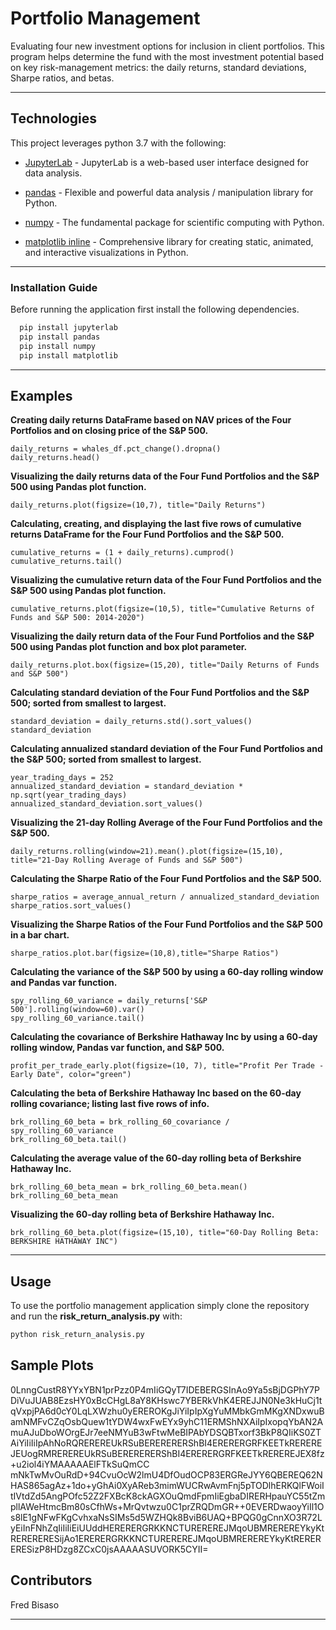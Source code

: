 # Portfolio Management

Evaluating four new investment options for inclusion in client portfolios. This program helps determine the fund with the most investment potential based on key risk-management metrics: the daily returns, standard deviations, Sharpe ratios, and betas.

---

## Technologies

This project leverages python 3.7 with the following:

* [JupyterLab](https://jupyterlab.readthedocs.io/en/stable/) - JupyterLab is a web-based user interface designed for data analysis.

* [pandas](https://github.com/pandas-dev/pandas) - Flexible and powerful data analysis / manipulation library for Python.

* [numpy](https://github.com/numpy/numpy) - The fundamental package for scientific computing with Python.

* [matplotlib inline](https://github.com/matplotlib/matplotlib) - Comprehensive library for creating static, animated, and interactive visualizations in Python.

---

### Installation Guide

Before running the application first install the following dependencies.

```python
  pip install jupyterlab
  pip install pandas
  pip install numpy
  pip install matplotlib
```

---

## Examples

**Creating daily returns DataFrame based on NAV prices of the Four Portfolios and on closing price of the S&P 500.**
```
daily_returns = whales_df.pct_change().dropna()
daily_returns.head()

```
**Visualizing the daily returns data of the Four Fund Portfolios and the S&P 500 using Pandas plot function.**
```
daily_returns.plot(figsize=(10,7), title="Daily Returns")

```

**Calculating, creating, and displaying the last five rows of cumulative returns DataFrame for the Four Fund Portfolios and the S&P 500.**
```
cumulative_returns = (1 + daily_returns).cumprod()
cumulative_returns.tail()
```

**Visualizing the cumulative return data of the Four Fund Portfolios and the S&P 500 using Pandas plot function.**
```
cumulative_returns.plot(figsize=(10,5), title="Cumulative Returns of Funds and S&P 500: 2014-2020")

```

**Visualizing the daily return data of the Four Fund Portfolios and the S&P 500 using Pandas plot function and box plot parameter.**
```
daily_returns.plot.box(figsize=(15,20), title="Daily Returns of Funds and S&P 500")

```

**Calculating standard deviation of the Four Fund Portfolios and the S&P 500; sorted from smallest to largest.**
```
standard_deviation = daily_returns.std().sort_values()
standard_deviation
```

**Calculating annualized standard deviation of the Four Fund Portfolios and the S&P 500; sorted from smallest to largest.**
```
year_trading_days = 252
annualized_standard_deviation = standard_deviation * np.sqrt(year_trading_days)
annualized_standard_deviation.sort_values()

```

**Visualizing the 21-day Rolling Average of the Four Fund Portfolios and the S&P 500.**
```
daily_returns.rolling(window=21).mean().plot(figsize=(15,10), title="21-Day Rolling Average of Funds and S&P 500")

```

**Calculating the Sharpe Ratio of the Four Fund Portfolios and the S&P 500.**
```
sharpe_ratios = average_annual_return / annualized_standard_deviation
sharpe_ratios.sort_values()

```

**Visualizing the Sharpe Ratios of the Four Fund Portfolios and the S&P 500 in a bar chart.**
```
sharpe_ratios.plot.bar(figsize=(10,8),title="Sharpe Ratios")

```

**Calculating the variance of the S&P 500 by using a 60-day rolling window and Pandas var function.**
```
spy_rolling_60_variance = daily_returns['S&P 500'].rolling(window=60).var()
spy_rolling_60_variance.tail()

```

**Calculating the covariance of Berkshire Hathaway Inc by using a 60-day rolling window, Pandas var function, and S&P 500.**
```
profit_per_trade_early.plot(figsize=(10, 7), title="Profit Per Trade - Early Date", color="green")

```

**Calculating the beta of Berkshire Hathaway Inc based on the 60-day rolling covariance; listing last five rows of info.**
```
brk_rolling_60_beta = brk_rolling_60_covariance / spy_rolling_60_variance
brk_rolling_60_beta.tail()

```

**Calculating the average value of the 60-day rolling beta of Berkshire Hathaway Inc.**
```
brk_rolling_60_beta_mean = brk_rolling_60_beta.mean()
brk_rolling_60_beta_mean

```

**Visualizing the 60-day rolling beta of Berkshire Hathaway Inc.**
```
brk_rolling_60_beta.plot(figsize=(15,10), title="60-Day Rolling Beta: BERKSHIRE HATHAWAY INC")

```
---

## Usage

To use the portfolio management application simply clone the repository and run the **risk_return_analysis.py** with:

```python
python risk_return_analysis.py
```
## Sample Plots

0LnngCustR8YYxYBN1prPzz0P4mIiGQyT7IDEBERGSInAo9Ya5sBjDGPhY7PDiVuJUAB8EzsHY0xBcCHgL8aY8KHswc7YBERkVhK4EREJJN0Ne3kHuCj1tqVxpjPA6d0cY0LqLXWzhu0yEREROKgJiYiIpIpXgYuMMbkGmMKgXNDxwuBamNMFvCZqOsbQuew1tYDW4wxFwEYx9yhC11ERMShNXAiIpIxopqYbAN2AmuAJuDboWOrgEJr7eeNMYuB3wFtwMeBIPAbYDSQBTxorf3BkP8QIiKS0ZTAiYiIiIiIpAhNoRQREREREUkRSuBERERERERShBI4ERERERGRFKEETkREREREJEUogRMREREREUkRSuBERERERERShBI4ERERERGRFKEETkREREREJEX8fz+u2iol4iYMAAAAAElFTkSuQmCC
mNkTwMvOuRdD+94CvuOcW2lmU4DfOudOCP83ERGReJYY6QBEREQ62NHAS865agAz+1do+yGhAi0XyAReb3mimWUCRwAvmFnj5pTODlhERKQlFWoiItIVtdZd5AngPOfc52Z2FXBcK8ckAGXOuQmdFpmIiEgbaDIRERHpauYC55tZmpllAWeHtmcBm80sCfhWs+MrQvtwzu0C1prZRQDmGR++0EVERDwaoyYiIl1Os8lE1gNFwFKgCvhxaNsSIMs5d5WZHQk8BviB6UAQ+BPQG0gCnnXO3R72LyEiInFNhZqIiIiIiEiUUddHERERERGRKKNCTUREREREJMqoUBMREREREYkyKtRERERERESijAo1ERERERGRKKNCTUREREREJMqoUBMREREREYkyKtRERERERESizP8HDzg8ZCxC0jsAAAAASUVORK5CYII=
## Contributors
Fred Bisaso

---

